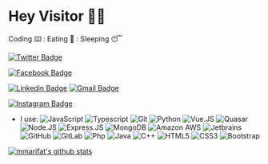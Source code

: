 # Hey Visitor 🦸🏼

Coding ⌨️ : Eating 🍪 : Sleeping 😴

[![Twitter Badge](https://img.shields.io/badge/-mmarifat6-38C1BF?style=plastic&logo=Twitter&logoColor=white&link=https://twitter.com/mmarifat6/)](https://twitter.com/mmarifat6/)

[![Facebook Badge](https://img.shields.io/badge/-mmarifat-128DC2?style=plastic&logo=Facebook&logoColor=white&link=https://www.facebook.com/mma.rifat6/)](https://www.facebook.com/mma.rifat6/)

[![Linkedin Badge](https://img.shields.io/badge/-mmarifat66-12C27C?style=plastic&logo=Linkedin&logoColor=white&link=https://www.linkedin.com/in/mmarifat66/)](https://www.linkedin.com/in/mmarifat66/)
[![Gmail Badge](https://img.shields.io/badge/-16103325@iubat.edu-BD3307?style=plastic&logo=Gmail&logoColor=white&link=mailto:16103325@iubat.edu)](mailto:16103325@iubat.edu)

[![Instagram Badge](https://img.shields.io/badge/-mma.rifat-C407B5?style=plastic&logo=instagram&logoColor=white&link=https://instagram.com/mmarifat/)](https://instagram.com/mma.rifat)

- I use:
  ![JavaScript](https://img.shields.io/badge/-JavaScript-black?style=plastic&logo=javascript)
  ![Typescript](https://img.shields.io/badge/-Python-8fcfd1?style=plastic&logo=typescript)
  ![Git](https://img.shields.io/badge/-Git-black?style=plastic&logo=git)
  ![Python](https://img.shields.io/badge/-Python-blasck?style=plastic&logo=python)
  ![Vue.JS](https://img.shields.io/badge/-Vue.Js-3b2e5a?style=plastic&logo=Vue.JS)
  ![Quasar](https://img.shields.io/badge/-Quasar-0081CB?style=plastic&logo=quasar)
  ![Node.JS](https://img.shields.io/badge/-Node.JS-092E20?style=plastic&logo=Node.JS)
  ![Express.JS](https://img.shields.io/badge/-Express.JS-092E20?style=plastic&logo=Express.JS)
  ![MongoDB](https://img.shields.io/badge/-MongoDB-092E20?style=plastic&logo=mongodb)
  ![Amazon AWS](https://img.shields.io/badge/Amazon%20AWS-232F3E?style=plastic&logo=amazon-aws)
  ![Jetbrains](https://img.shields.io/badge/-VS%20Code-007ACC?style=plastic&logo=jetbrains)
  ![GitHub](https://img.shields.io/badge/-GitHub-181717?style=plastic&logo=github)
  ![GitLab](https://img.shields.io/badge/-GitLab-FCA121?style=plastic&logo=gitlab)
  ![Php](https://img.shields.io/badge/-php-394989?style=plastic&logo=php)
  ![Java](https://img.shields.io/badge/-java-3f4441?style=plastic&logo=java)
  ![C++](https://img.shields.io/badge/-C++-00599C?style=plastic&logo=c)
  ![HTML5](https://img.shields.io/badge/-HTML5-E34F26?style=plastic&logo=html5&logoColor=white)
  ![CSS3](https://img.shields.io/badge/-CSS3-1572B6?style=plastic&logo=css3)
  ![Bootstrap](https://img.shields.io/badge/-Bootstrap-563D7C?style=plastic&logo=bootstrap)

[![mmarifat's github stats](https://github-readme-stats.vercel.app/api?username=mmarifat&theme=white&show_icons=true)](https://github.com/mmarifat)
